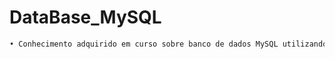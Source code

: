 # DataBase_MySQL

```sh
• Conhecimento adquirido em curso sobre banco de dados MySQL utilizando o DBeaver com os comandos SQL: DDL, DQL, DML E CRUD 

```
